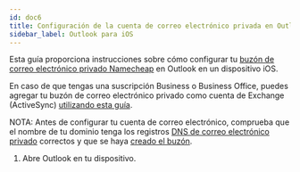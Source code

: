 ```yaml
---
id: doc6
title: Configuración de la cuenta de correo electrónico privada en Outlook para iOS
sidebar_label: Outlook para iOS
---
```

Esta guía proporciona instrucciones sobre cómo configurar tu [buzón de correo electrónico privado Namecheap](https://www.namecheap.com/hosting/email/) en Outlook en un dispositivo iOS.

En caso de que tengas una suscripción Business o Business Office, puedes agregar tu buzón de correo electrónico privado como cuenta de Exchange (ActiveSync) [utilizando esta guía](https://www.namecheap.com/support/knowledgebase/article.aspx/9988/2171/how-to-configure-activesync-exchange-account-in-outlook-for-iphone).

NOTA: Antes de configurar tu cuenta de correo electrónico, comprueba que el nombre de tu dominio tenga los registros [DNS de correo electrónico privado](https://www.namecheap.com/support/knowledgebase/article.aspx/1337/2179/how-to-start-using-namecheap-private-email) correctos y que se haya [creado el buzón](https://www.namecheap.com/support/knowledgebase/article.aspx/1049/2215/how-to-create-namecheap-private-email-mailbox). 


1. Abre Outlook en tu dispositivo. 


